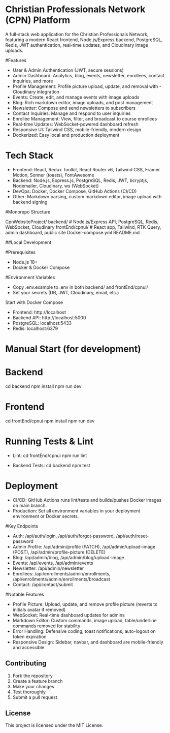 # Christian Professionals Network (CPN) Platform

A full-stack web application for the Christian Professionals Network, featuring a modern React frontend, Node.js/Express backend, PostgreSQL, Redis, JWT authentication, real-time updates, and Cloudinary image uploads.


#Features

- User & Admin Authentication (JWT, secure sessions)
- Admin Dashboard: Analytics, blog, events, newsletter, enrollees, contact inquiries, and more
- Profile Management: Profile picture upload, update, and removal with - Cloudinary integration
- Events: Create, edit, and manage events with image uploads
- Blog: Rich markdown editor, image uploads, and post management
- Newsletter: Compose and send newsletters to subscribers
- Contact Inquiries: Manage and respond to user inquiries
- Enrollee Management: View, filter, and broadcast to course enrollees
- Real-time Updates: WebSocket-powered dashboard refresh
- Responsive UI: Tailwind CSS, mobile-friendly, modern design
- Dockerized: Easy local and production deployment


# Tech Stack
- Frontend: React, Redux Toolkit, React Router v6, Tailwind CSS,   Framer Motion, Sonner (toasts), FontAwesome
- Backend: Node.js, Express.js, PostgreSQL, Redis, JWT, bcryptjs, Nodemailer, Cloudinary, ws (WebSocket)
- DevOps: Docker, Docker Compose, GitHub Actions (CI/CD)
- Other: Markdown parsing, custom markdown editor, image upload with backend signing


#Monorepo Structure

CpnWebsiteProject/
  backend/         # Node.js/Express API, PostgreSQL, Redis, WebSocket, Cloudinary
  frontEnd/cpnui/  # React app, Tailwind, RTK Query, admin dashboard, public site
  Docker-compose.yml
  README.md


##Local Development


#Prerequisites
- Node.js 18+
- Docker & Docker Compose


#Environment Variables
- Copy .env.example to .env in both backend/ and frontEnd/cpnui/
- Set your secrets (DB, JWT, Cloudinary, email, etc.)


Start with Docker Compose

- Frontend: http://localhost
- Backend API: http://localhost:5000
- PostgreSQL: localhost:5433
- Redis: localhost:6379


# Manual Start (for development)

# Backend
cd backend
npm install
npm run dev

# Frontend
cd frontEnd/cpnui
npm install
npm run dev


# Running Tests & Lint
- Lint:
 cd frontEnd/cpnui
  npm run lint

- Backend Tests:
 cd backend
  npm test


# Deployment
- CI/CD:
GitHub Actions runs lint/tests and builds/pushes Docker images on main branch.
- Production:
Set all environment variables in your deployment environment or Docker secrets.


#Key Endpoints

- Auth: /api/auth/login, /api/auth/forgot-password, /api/auth/reset-password
- Admin Profile: /api/admin/profile (PATCH), /api/admin/upload-image (POST), /api/admin/profile-picture (DELETE)
- Blog: /api/admin/blog, /api/admin/blog/upload-image
- Events: /api/events, /api/admin/events
- Newsletter: /api/admin/newsletter
- Enrollees: /api/enrollments/admin/enrollments, /api/enrollments/admin/enrollments/broadcast
- Contact: /api/contact/submit


#Notable Features

- Profile Picture: Upload, update, and remove profile picture (reverts to initials avatar if removed)
- WebSocket: Real-time dashboard updates for admins
- Markdown Editor: Custom commands, image upload, table/underline commands removed for stability
- Error Handling: Defensive coding, toast notifications, auto-logout on token expiration
- Responsive Design: Sidebar, navbar, and dashboard are mobile-friendly and accessible

## Contributing

1. Fork the repository
2. Create a feature branch
3. Make your changes
4. Test thoroughly
5. Submit a pull request

## License

This project is licensed under the MIT License. 